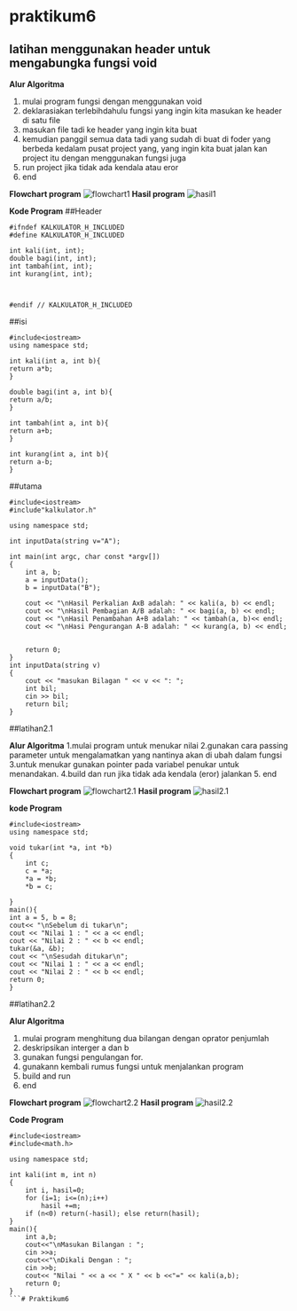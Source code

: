 # praktikum6

## latihan **menggunakan header untuk mengabungka fungsi void**
**Alur Algoritma**
1. mulai program fungsi dengan menggunakan void
2. deklarasiakan terlebihdahulu fungsi yang ingin kita masukan ke header di satu file
3. masukan file tadi ke header yang ingin kita buat
4. kemudian panggil semua data tadi yang sudah di buat di foder yang berbeda kedalam pusat project yang,
yang ingin kita buat jalan kan project itu dengan menggunakan fungsi juga 
5. run project jika tidak ada kendala atau eror
5. end

**Flowchart program**
![flowchart1](https://github.com/rumiumi/Praktikum6/blob/master/flowchart1.jpg)
**Hasil program**
![hasil1](https://github.com/rumiumi/Praktikum6/blob/master/hasil1.png)

**Kode Program**
##Header 
```
#ifndef KALKULATOR_H_INCLUDED
#define KALKULATOR_H_INCLUDED

int kali(int, int);
double bagi(int, int);
int tambah(int, int);
int kurang(int, int);



#endif // KALKULATOR_H_INCLUDED
```
##isi
```
#include<iostream>
using namespace std;

int kali(int a, int b){
return a*b;
}

double bagi(int a, int b){
return a/b;
}

int tambah(int a, int b){
return a+b;
}

int kurang(int a, int b){
return a-b;
}
```
##utama
```
#include<iostream>
#include"kalkulator.h"

using namespace std;

int inputData(string v="A");

int main(int argc, char const *argv[])
{
    int a, b;
    a = inputData();
    b = inputData("B");

    cout << "\nHasil Perkalian AxB adalah: " << kali(a, b) << endl;
    cout << "\nHasil Pembagian A/B adalah: " << bagi(a, b) << endl;
    cout << "\nHasil Penambahan A+B adalah: " << tambah(a, b)<< endl;
    cout << "\nHasi Pengurangan A-B adalah: " << kurang(a, b) << endl;


    return 0;
}
int inputData(string v)
{
    cout << "masukan Bilagan " << v << ": ";
    int bil;
    cin >> bil;
    return bil;
}

```

##latihan2.1

**Alur Algoritma**
1.mulai program untuk menukar nilai 
2.gunakan cara passing parameter untuk mengalamatkan yang nantinya akan di ubah dalam fungsi
3.untuk menukar gunakan pointer pada variabel penukar untuk menandakan.
4.build dan run jika tidak ada kendala (eror) jalankan
5. end

**Flowchart program**
![flowchart2.1](https://github.com/rumiumi/Praktikum6/blob/master/latihan2/flowchart2.1.jpg)
**Hasil program**
![hasil2.1](https://github.com/rumiumi/Praktikum6/blob/master/latihan2/hasil2.1.png)

**kode Program**
```
#include<iostream>
using namespace std;

void tukar(int *a, int *b)
{
    int c;
    c = *a;
    *a = *b;
    *b = c;

}
main(){
int a = 5, b = 8;
cout<< "\nSebelum di tukar\n";
cout << "Nilai 1 : " << a << endl;
cout << "Nilai 2 : " << b << endl;
tukar(&a, &b);
cout << "\nSesudah ditukar\n";
cout << "Nilai 1 : " << a << endl;
cout << "Nilai 2 : " << b << endl;
return 0;
}
```

##latihan2.2

**Alur Algoritma**
1. mulai program menghitung dua bilangan dengan oprator penjumlah
2. deskripsikan interger a dan b
3. gunakan fungsi pengulangan for.
4. gunakann kembali rumus fungsi untuk menjalankan program
5. build and run
6. end

**Flowchart program**
![flowchart2.2](https://github.com/rumiumi/Praktikum6/blob/master/latihan2/flowchart2.2.jpg)
**Hasil program**
![hasil2.2](https://github.com/rumiumi/Praktikum6/blob/master/latihan2/hasil2.2.png)

**Code Program**
```
#include<iostream>
#include<math.h>

using namespace std;

int kali(int m, int n)
{
    int i, hasil=0;
    for (i=1; i<=(n);i++)
        hasil +=m;
    if (n<0) return(-hasil); else return(hasil);
}
main(){
    int a,b;
    cout<<"\nMasukan Bilangan : ";
    cin >>a;
    cout<<"\nDikali Dengan : ";
    cin >>b;
    cout<< "Nilai " << a << " X " << b <<"=" << kali(a,b);
    return 0;
}
```# Praktikum6
